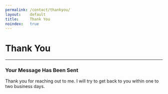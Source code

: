 ```yaml
---
permalink: /contact/thankyou/
layout:    default
title:     Thank You
noindex:   true
---
```


# Thank You
------------

### Your Message Has Been Sent

Thank you for reaching out to me. I will try to get back to you within one to two business days.

